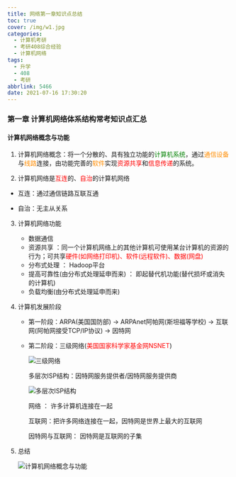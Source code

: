 ```yaml
---
title: 网络第一章知识点总结
toc: true
cover: /img/w1.jpg
categories:
  - 计算机考研
  - 考研408综合经验
  - 计算机网络
tags:
  - 升学
  - 408
  - 考研
abbrlink: 5466
date: 2021-07-16 17:30:20
---
```


### **第一章 计算机网络体系结构常考知识点汇总**

#### **计算机网络概念与功能**

1. 计算机网络概念：将一个分散的、具有独立功能的<font color=green>计算机系统</font>，通过<font color=#FF8C00>通信设备</font>与<font color=#FF8C00>线路</font>连接，由功能完善的<font color=#FF8C00>软件</font>实现<font color=#FF0000>资源共享</font>和<font color=#FF0000>信息传递</font>的系统。<!-- more -->

2.  计算机网络是<font color=#FF0000>互连</font>的、<font color=#FF0000>自治</font>的计算机网络

   * 互连：通过通信链路互联互通

   * 自治：无主从关系

3. 计算机网络功能

   * 数据通信 
   * 资源共享 ：同一个计算机网络上的其他计算机可使用某台计算机的资源的行为；可共享<font color=#FF0000>硬件(如网络打印机)、软件(远程软件)、数据(网盘)</font>
   * 分布式处理 ： Hadoop平台
   * 提高可靠性(由分布式处理延申而来) ： 即起替代机功能(替代损坏或消失的计算机)
   * 负载均衡(由分布式处理延申而来) 

4. 计算机发展阶段

   * 第一阶段：ARPA(美国国防部) -> ARPAnet阿帕网(斯坦福等学校) -> 互联网(阿帕网接受TCP/IP协议)  -> 因特网   

   * 第二阶段：三级网络(<font color=#FF0000>美国国家科学家基金网NSNET</font>) 

     ![三级网络](/img/w2.jpg)

     多层次ISP结构：因特网服务提供者/因特网服务提供商

     ![多层次ISP结构](/img/w3.jpg)

     网络 ： 许多计算机连接在一起

     互联网：把许多网络连接在一起，因特网是世界上最大的互联网

     因特网与互联网： 因特网是互联网的子集

5. 总结

   ![计算机网络概念与功能](/img/计算机网络概念与功能.png)

